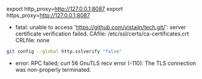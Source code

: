export http_proxy=http://127.0.0.1:8087
export https_proxy=http://127.0.0.1:8087

* fatal: unable to access 'https://github.com/vistajin/tech.git/': server certificate verification failed. CAfile: /etc/ssl/certs/ca-certificates.crt CRLfile: none

```sh
git config --global http.sslverify "false"
```


* error: RPC failed; curl 56 GnuTLS recv error (-110): The TLS connection was non-properly terminated.

```

```
